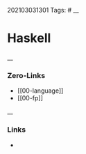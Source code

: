 202103031301
Tags: #
__
# Haskell

__
### Zero-Links
- [[00-language]]  
- [[00-fp]]  

__
### Links
- 

 
 